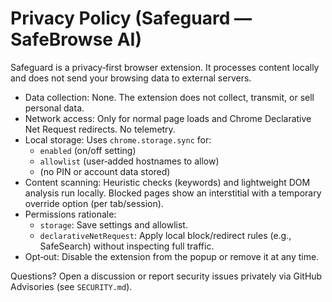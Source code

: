# Privacy Policy (Safeguard — SafeBrowse AI)

Safeguard is a privacy‑first browser extension. It processes content locally and does not send your browsing data to external servers.

- Data collection: None. The extension does not collect, transmit, or sell personal data.
- Network access: Only for normal page loads and Chrome Declarative Net Request redirects. No telemetry.
- Local storage: Uses `chrome.storage.sync` for:
  - `enabled` (on/off setting)
  - `allowlist` (user‑added hostnames to allow)
  - (no PIN or account data stored)
- Content scanning: Heuristic checks (keywords) and lightweight DOM analysis run locally. Blocked pages show an interstitial with a temporary override option (per tab/session).
- Permissions rationale:
  - `storage`: Save settings and allowlist.
  - `declarativeNetRequest`: Apply local block/redirect rules (e.g., SafeSearch) without inspecting full traffic.
- Opt‑out: Disable the extension from the popup or remove it at any time.

Questions? Open a discussion or report security issues privately via GitHub Advisories (see `SECURITY.md`).
